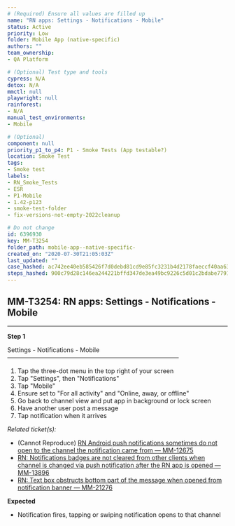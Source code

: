 ```yaml
---
# (Required) Ensure all values are filled up
name: "RN apps: Settings - Notifications - Mobile"
status: Active
priority: Low
folder: Mobile App (native-specific)
authors: ""
team_ownership: 
- QA Platform

# (Optional) Test type and tools
cypress: N/A
detox: N/A
mmctl: null
playwright: null
rainforest: 
- N/A
manual_test_environments: 
- Mobile

# (Optional)
component: null
priority_p1_to_p4: P1 - Smoke Tests (App testable?)
location: Smoke Test
tags: 
- Smoke test
labels: 
- RN_Smoke_Tests
- ESR
- P1-Mobile
- 1.42-p123
- smoke-test-folder
- fix-versions-not-empty-2022cleanup

# Do not change
id: 6396930
key: MM-T3254
folder_path: mobile-app--native-specific-
created_on: "2020-07-30T21:05:03Z"
last_updated: ""
case_hashed: ac742ee40eb585426f7d0debd81cd9e85fc3231b4d2178faeccf40aa635afda941a1552239dcc3ceed5dbcc5586dac0a
steps_hashed: 900c79d28c146ea244221bffd347de3ea49bc9226c5d01c2bdabe7791dffd2ed39b0120770ab8e7ac0263922d8262011
---
```


## MM-T3254: RN apps: Settings - Notifications - Mobile

---

**Step 1**

Settings - Notifications - Mobile\
————————————————————————————

1. Tap the three-dot menu in the top right of your screen
2. Tap "Settings", then "Notifications"
3. Tap "Mobile"
4. Ensure set to "For all activity" and "Online, away, or offline"
5. Go back to channel view and put app in background or lock screen
6. Have another user post a message
7. Tap notification when it arrives

_Related ticket(s):_

- (Cannot Reproduce) [RN Android push notifications sometimes do not open to the channel the notification came from — MM-12675](https://mattermost.atlassian.net/browse/MM-12675)
- [RN: Notifications badges are not cleared from other clients when channel is changed via push notification after the RN app is opened — MM-13896](https://mattermost.atlassian.net/browse/MM-13896)
- [RN: Text box obstructs bottom part of the message when opened from notification banner — MM-21276](https://mattermost.atlassian.net/browse/MM-21276)

**Expected**

- Notification fires, tapping or swiping notification opens to that channel
